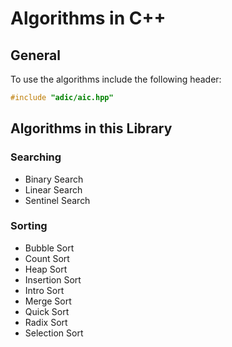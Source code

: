 # Algorithms in C++
## General
To use the algorithms include the following header:

```cpp
#include "adic/aic.hpp"
```

## Algorithms in this Library

### Searching

- Binary Search
- Linear Search
- Sentinel Search

### Sorting

- Bubble Sort
- Count Sort
- Heap Sort
- Insertion Sort
- Intro Sort
- Merge Sort
- Quick Sort
- Radix Sort
- Selection Sort
